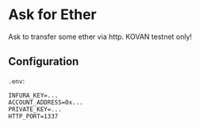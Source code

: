 # Ask for Ether

Ask to transfer some ether via http.
KOVAN testnet only!

## Configuration

`.env`:

```
INFURA_KEY=...
ACCOUNT_ADDRESS=0x...
PRIVATE_KEY=...
HTTP_PORT=1337
```

##

